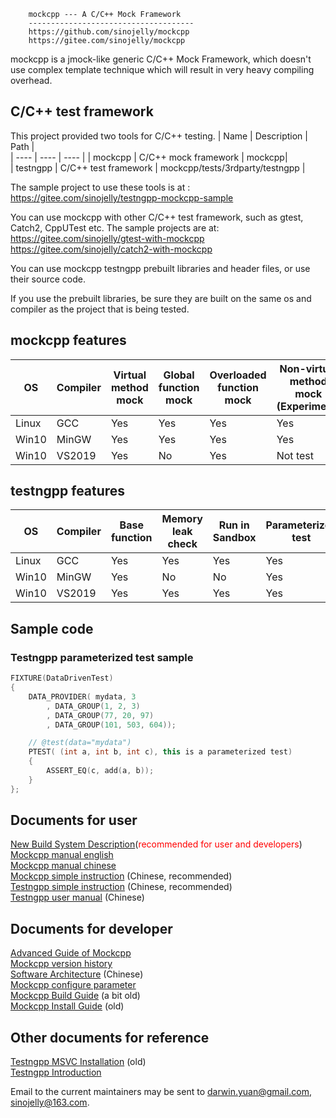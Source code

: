 
		mockcpp --- A C/C++ Mock Framework
		-------------------------------------
		https://github.com/sinojelly/mockcpp
		https://gitee.com/sinojelly/mockcpp


mockcpp is a jmock-like generic C/C++ Mock Framework, which doesn't use complex template technique which will result in very heavy compiling overhead.

## C/C++ test framework 
This project provided two tools for C/C++ testing.
| Name     | Description   |   Path       |         
| ----     | ----   | ----                 |
| mockcpp  | C/C++ mock framework | mockcpp|  
| testngpp | C/C++ test framework | mockcpp/tests/3rdparty/testngpp |

The sample project to use these tools is at :<br> 
https://gitee.com/sinojelly/testngpp-mockcpp-sample

You can use mockcpp with other C/C++ test framework, such as gtest, Catch2, CppUTest etc. The sample projects are at:<br>
https://gitee.com/sinojelly/gtest-with-mockcpp <br>
https://gitee.com/sinojelly/catch2-with-mockcpp

You can use mockcpp testngpp prebuilt libraries and header files, or use their source code.

If you use the prebuilt libraries, be sure they are built on the same os and compiler as the project that is being tested.

## mockcpp features
|  OS    | Compiler | Virtual method mock | Global function mock | Overloaded function mock | Non-virtual method mock (Experiment) |
|  ----  | ----     |         ----  |    ----  |   ----      |   ----                |
|Linux   | GCC      |  Yes          | Yes      |   Yes       |  Yes                  |
|Win10   | MinGW    |  Yes          | Yes      |   Yes       |  Yes                  |
|Win10   | VS2019   |  Yes          | No       |   Yes       |  Not test                  |

## testngpp features

|OS|Compiler|Base function| Memory leak check |Run in Sandbox| Parameterized test |
|----|----  |----         |----     |----     |----          |
|Linux|GCC  |Yes          |Yes      |Yes      | Yes          |
|Win10|MinGW|Yes          |No       |No       | Yes          |
|Win10|VS2019|Yes         |Yes      |Yes      | Yes          |

## Sample code
### Testngpp parameterized test sample
``` c++
FIXTURE(DataDrivenTest)
{
	DATA_PROVIDER( mydata, 3
		, DATA_GROUP(1, 2, 3) 
		, DATA_GROUP(77, 20, 97) 
		, DATA_GROUP(101, 503, 604));

	// @test(data="mydata")
	PTEST( (int a, int b, int c), this is a parameterized test)
	{
		ASSERT_EQ(c, add(a, b));
	}
};
```
## Documents for user
[New Build System Description](docs/BuildSystemDescription.md)(<font color=red>recommended for user and developers</font>)<br>
[Mockcpp manual english](docs/EnglishManual.md)<br>
[Mockcpp manual chinese](docs/ChineseVersionManual.md)<br>
[Mockcpp simple instruction](docs/SimpleUserInstruction_zh.md) (Chinese, recommended)<br>
[Testngpp simple instruction](tests/3rdparty/testngpp/docs/SimpleUserInstruction_zh.md) (Chinese, recommended)<br>
[Testngpp user manual](tests/3rdparty/testngpp/docs/ChineseUserManual.md) (Chinese)<br>

## Documents for developer
[Advanced Guide of Mockcpp](docs/AdvancedGuideOfMockcpp.md)<br>
[Mockcpp version history](docs/ProjectHome.md)<br>
[Software Architecture](docs/SoftwareArchitecture.md) (Chinese)<br>
[Mockcpp configure parameter](docs/Installation.md)<br>
[Mockcpp Build Guide](docs/BuildGuide) (a bit old)<br>
[Mockcpp Install Guide](docs/INSTALL) (old)


## Other documents for reference

[Testngpp MSVC Installation](tests/3rdparty/testngpp/docs/InstallationMSVC.md) (old)<br>
[Testngpp Introduction](tests/3rdparty/testngpp/docs/ProjectHome.md)


Email to the current maintainers may be sent to
<darwin.yuan@gmail.com>, <sinojelly@163.com>.

